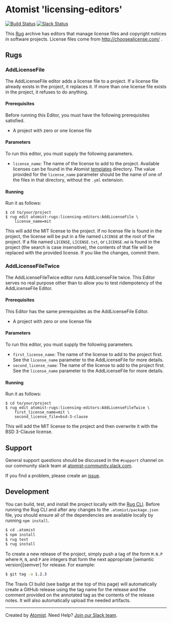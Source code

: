 # Atomist 'licensing-editors'

[![Build Status](https://travis-ci.org/atomist-rugs/licensing-editors.svg?branch=master)](https://travis-ci.org/atomist-rugs/licensing-editors)
[![Slack Status](https://join.atomist.com/badge.svg)](https://join.atomist.com)

This [Rug](http://docs.atomist.com/) archive has editors that manage
license files and copyright notices in software projects.  License
files come from http://choosealicense.com/ .

## Rugs

### AddLicenseFile

The AddLicenseFile editor adds a license file to a project.  If a
license file already exists in the project, it replaces it.  If more
than one license file exists in the project, it refuses to do
anything.

#### Prerequisites

Before running this Editor, you must have the following prerequisites
satisfied.

*   A project with zero or one license file

#### Parameters

To run this editor, you must supply the following parameters.

*   `license_name`: The name of the license to add to the project.
    Available licenses can be found in the Atomist [templates][]
    directory.  The value provided for the `license_name` parameter
    should be the name of one of the files in that directory, without
    the `.yml` extension.

[templates]: https://github.com/atomist-rugs/licensing-editors/tree/master/.atomist/templates

#### Running

Run it as follows:

```
$ cd to/your/project
$ rug edit atomist-rugs:licensing-editors:AddLicenseFile \
    license_name=mit
```

This will add the MIT license to the project.  If no license file is
found in the project, the license will be put in a file named
`LICENSE` at the root of the project.  If a file named `LICENSE`,
`LICENSE.txt`, or `LICENSE.md` is found in the project (the search is
case insensitive), the contents of that file will be replaced with the
provided license.  If you like the changes, commit them.

### AddLicenseFileTwice

The AddLicenseFileTwice editor runs AddLicenseFile twice.  This Editor
serves no real purpose other than to allow you to test ridempotency of
the AddLicenseFile Editor.

#### Prerequisites

This Editor has the same prerequisites as the AddLicenseFile Editor.

*   A project with zero or one license file

#### Parameters

To run this editor, you must supply the following parameters.

*   `first_license_name`: The name of the license to add to the
    project first.  See the `license_name` parameter to the
    AddLicenseFile for more details.
*   `second_license_name`: The name of the license to add to the
    project first.  See the `license_name` parameter to the
    AddLicenseFile for more details.

#### Running

Run it as follows:

```
$ cd to/your/project
$ rug edit atomist-rugs:licensing-editors:AddLicenseFileTwice \
    first_license_name=mit \
    second_license_file=bsd-3-clause
```

This will add the MIT license to the project and then overwrite it
with the BSD 3-Clause license.

## Support

General support questions should be discussed in the `#support`
channel on our community slack team
at [atomist-community.slack.com][slack].

If you find a problem, please create an [issue][].

[issue]: https://github.com/atomist-rugs/licensing-editors/issues

## Development

You can build, test, and install the project locally with
the [Rug CLI][cli].  Before running the Rug CLI and after any changes
to the `.atomist/package.json` file, you should ensure all of the
dependencies are available locally by running `npm install`.

[cli]: https://github.com/atomist/rug-cli

```sh
$ cd .atomist
$ npm install
$ rug test
$ rug install
```

To create a new release of the project, simply push a tag of the form
`M.N.P` where `M`, `N`, and `P` are integers that form the next
appropriate [semantic version][semver] for release.  For example:

```sh
$ git tag -a 1.2.3
```

The Travis CI build (see badge at the top of this page) will
automatically create a GitHub release using the tag name for the
release and the comment provided on the annotated tag as the contents
of the release notes.  It will also automatically upload the needed
artifacts.

---
Created by [Atomist][atomist].
Need Help?  [Join our Slack team][slack].

[atomist]: https://www.atomist.com/
[slack]: https://join.atomist.com/
